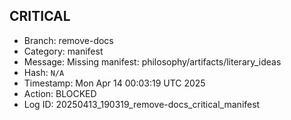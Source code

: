 ## CRITICAL
- Branch: remove-docs
- Category: manifest
- Message: Missing manifest: philosophy/artifacts/literary_ideas
- Hash: `N/A`
- Timestamp: Mon Apr 14 00:03:19 UTC 2025
- Action: BLOCKED
- Log ID: 20250413_190319_remove-docs_critical_manifest
